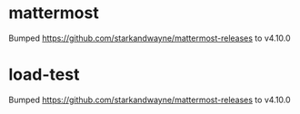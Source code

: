 
# mattermost
Bumped https://github.com/starkandwayne/mattermost-releases to v4.10.0

# load-test
Bumped https://github.com/starkandwayne/mattermost-releases to v4.10.0
